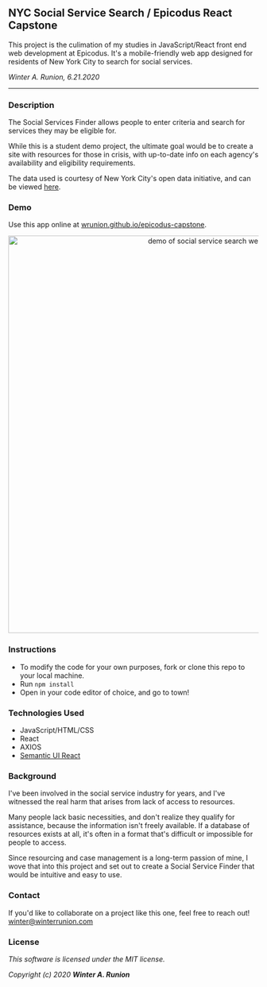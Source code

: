 ## NYC Social Service Search / Epicodus React Capstone
This project is the culimation of my studies in JavaScript/React front end web development at Epicodus.
It's a mobile-friendly web app designed for residents of New York City to search for social services.

_Winter A. Runion, 6.21.2020_
***** 

### Description
The Social Services Finder allows people to enter criteria and search for services they may be eligible for. 

While this is a student demo project, the ultimate goal would be to create a site with resources for those in crisis, with up-to-date info on each agency's availability and eligibility requirements.

The data used is courtesy of New York City's open data initiative, and can be viewed [here](https://data.world/city-of-ny/pqg4-dm6b).

### Demo
Use this app online at [wrunion.github.io/epicodus-capstone](https://wrunion.github.io/epicodus-capstone/).
<p align="center">
<img src="epicodus-capstone.gif" alt="demo of social service search website" width="800px" />
</p>

### Instructions
* To modify the code for your own purposes, fork or clone this repo to your local machine.
* Run ```npm install``` 
* Open in your code editor of choice, and go to town!

### Technologies Used
* JavaScript/HTML/CSS
* React
* AXIOS
* [Semantic UI React](https://react.semantic-ui.com/)

### Background 

I've been involved in the social service industry for years, and I've witnessed the real harm that arises from lack of access to resources.

Many people lack basic necessities, and don't realize they qualify for assistance, because the information isn't freely available. If a database of resources exists at all, it's often in a format that's difficult or impossible for people to access.

Since resourcing and case management is a long-term passion of mine, I wove that into this project and set out to create a Social Service Finder that would be intuitive and easy to use.

### Contact

If you'd like to collaborate on a project like this one, feel free to reach out! winter@winterrunion.com

### License
_This software is licensed under the MIT license._

_Copyright (c) 2020 **Winter A. Runion**_
